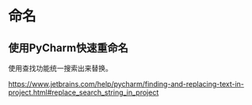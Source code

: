 # 命名

## 使用PyCharm快速重命名

使用查找功能统一搜索出来替换。

https://www.jetbrains.com/help/pycharm/finding-and-replacing-text-in-project.html#replace_search_string_in_project
